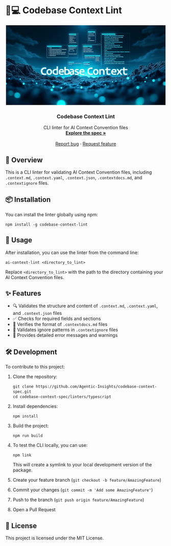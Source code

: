 # 🧠💻 Codebase Context Lint

<div align="center">
  <img src="https://raw.githubusercontent.com/Agentic-Insights/codebase-context-spec/main/img/codebase-context.png" alt="Codebase Context Lint Logo" width="500">
</div>

<h3 align="center">Codebase Context Lint</h3>

<p align="center">
  CLI linter for AI Context Convention files
  <br>
  <a href="https://github.com/Agentic-Insights/codebase-context-spec"><strong>Explore the spec »</strong></a>
  <br>
  <br>
  <a href="https://github.com/Agentic-Insights/codebase-context-spec/issues/new?template=bug_report.md">Report bug</a>
  ·
  <a href="https://github.com/Agentic-Insights/codebase-context-spec/issues/new?template=feature_request.md">Request feature</a>
</p>

## 🔎 Overview

This is a CLI linter for validating AI Context Convention files, including `.context.md`, `.context.yaml`, `.context.json`, `.contextdocs.md`, and `.contextignore` files.

## 📦 Installation

You can install the linter globally using npm:

```
npm install -g codebase-context-lint
```

## 🚀 Usage

After installation, you can use the linter from the command line:

```
ai-context-lint <directory_to_lint>
```

Replace `<directory_to_lint>` with the path to the directory containing your AI Context Convention files.

## ✨ Features

- 🔍 Validates the structure and content of `.context.md`, `.context.yaml`, and `.context.json` files
- ✅ Checks for required fields and sections
- 📄 Verifies the format of `.contextdocs.md` files
- 🚫 Validates ignore patterns in `.contextignore` files
- 💬 Provides detailed error messages and warnings

## 🛠️ Development

To contribute to this project:

1. Clone the repository:
   ```
   git clone https://github.com/Agentic-Insights/codebase-context-spec.git
   cd codebase-context-spec/linters/typescript
   ```

2. Install dependencies:
   ```
   npm install
   ```

3. Build the project:
   ```
   npm run build
   ```

4. To test the CLI locally, you can use:
   ```
   npm link
   ```
   This will create a symlink to your local development version of the package.

5. Create your feature branch (`git checkout -b feature/AmazingFeature`)
6. Commit your changes (`git commit -m 'Add some AmazingFeature'`)
7. Push to the branch (`git push origin feature/AmazingFeature`)
8. Open a Pull Request

## 📄 License

This project is licensed under the MIT License.